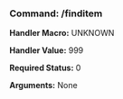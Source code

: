 ### Command: /finditem

**Handler Macro:** UNKNOWN

**Handler Value:** 999

**Required Status:** 0

**Arguments:**
None
